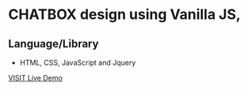 # CHATBOX design using Vanilla JS, 
## Language/Library
-  HTML, CSS, JavaScript and Jquery 

[VISIT Live Demo](https://engrajibulhasan.github.io/chatbox-using-vanillajs/index.html)
